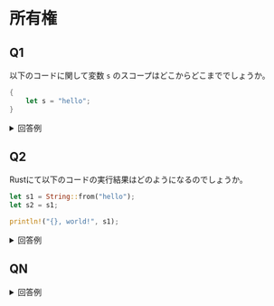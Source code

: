 # 所有権

<!-- START doctoc -->
<!-- END doctoc -->

## Q1

以下のコードに関して変数 `s` のスコープはどこからどこまででしょうか。

```rust
{
    let s = "hello";
}
```

<details>
<summary>回答例</summary>

```rust
{                       // 無効。宣言されていない
    let s = "hello";    // 有効
}                       // 無効。スコープの終了
```

</details>

## Q2

Rustにて以下のコードの実行結果はどのようになるのでしょうか。

```rust
let s1 = String::from("hello");
let s2 = s1;

println!("{}, world!", s1);
```

<details>
<summary>回答例</summary>

`String` 型の値はスタックではなく、ヒープメモリに格納されている（ユーザー入力などの実行時にサイズが確定する変数を保存するため）。

変数にはヒープメモリに格納されている値ではなく、スタックに積まれているヒープメモリへのポインタや現在使用しているメモリ量、OSから受け取った全メモリ量などの情報が格納されている。

つまり単純に変数をほかの変数に代入すると、このスタックのデータがコピーされてしまい、新しい変数の同じヒープメモリを参照していることになる。

```rust
let s1 = String::from("hello"); // ヒープメモリにStringを作成。変数にはポインタなど
let s2 = s1;                    // スタックにあるポインタなどがコピーされる
```

![](https://doc.rust-jp.rs/book-ja/img/trpl04-02.svg)

Rustの特徴的な部分は、変数の2重解放エラーを防止するために、上記のようなコードの場合に `s1` が有効ではないと判定し確保されているメモリを解放する。

つまり変数 `s1` には参照することができなくなる。

```rust
let s1 = String::from("hello");
let s2 = s1;

println!("{}, world!", s1);     // コンパイルエラーが発生
```

</details>

## QN

<details>
<summary>回答例</summary>



</details>
